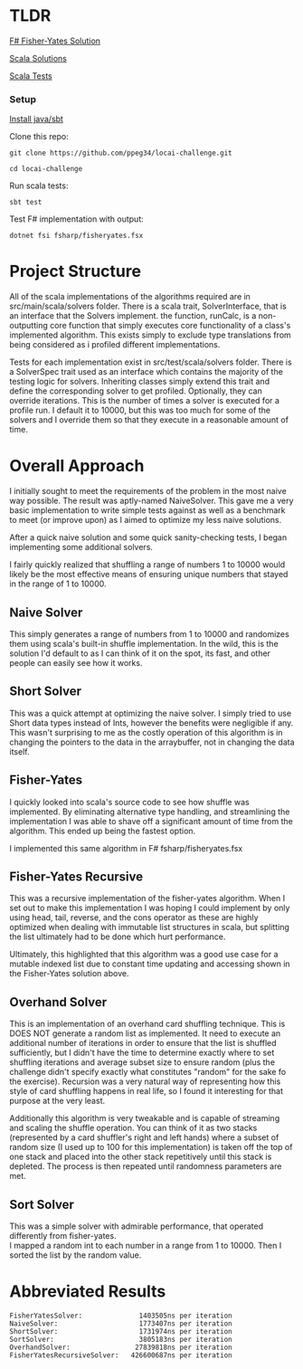 # TLDR

[F# Fisher-Yates Solution](https://github.com/ppeg34/locai-challenge/blob/main/fsharp/fisheryates.fsx)

[Scala Solutions](https://github.com/ppeg34/locai-challenge/tree/main/src/main/scala/solvers)

[Scala Tests](https://github.com/ppeg34/locai-challenge/blob/main/src/test/scala/solvers/SolverSpec.scala)

### Setup
[Install java/sbt](https://www.scala-sbt.org/1.x/docs/Setup.html)

Clone this repo:

`git clone https://github.com/ppeg34/locai-challenge.git`

`cd locai-challenge`

Run scala tests:

`sbt test`

Test F# implementation with output:

`dotnet fsi fsharp/fisheryates.fsx`

# Project Structure

All of the scala implementations of the algorithms required are in src/main/scala/solvers folder.
There is a scala trait, SolverInterface, that is an interface that the Solvers implement.
the function, runCalc, is a non-outputting core function that simply executes core functionality of a class's 
implemented algorithm.  This exists simply to exclude type translations from being considered as i profiled different
implementations.

Tests for each implementation exist in src/test/scala/solvers folder.
There is a SolverSpec trait used as an interface which contains the majority of the testing logic for solvers.
Inheriting classes simply extend this trait and define the corresponding solver to get profiled.
Optionally, they can override iterations.  This is the number of times a solver is executed for a profile run.
I default it to 10000, but this was too much for some of the solvers and I override them so that they execute in a
reasonable amount of time.

# Overall Approach

I initially sought to meet the requirements of the problem in the most naive
way possible.  The result was aptly-named NaiveSolver. This gave me a very basic implementation to write 
simple tests against as well as a benchmark to meet (or improve upon) as I aimed to optimize my less naive solutions.

After a quick naive solution and some quick sanity-checking tests, I began implementing some additional solvers.

I fairly quickly realized that shuffling a range of numbers 1 to 10000 would likely be the most effective means of 
ensuring unique numbers that stayed in the range of 1 to 10000.  

## Naive Solver

This simply generates a range of numbers from 1 to 10000 and randomizes them using scala's built-in shuffle 
implementation. In the wild, this is the solution I'd default to as I can think of it on the spot, its fast, and other
people can easily see how it works.

## Short Solver

This was a quick attempt at optimizing the naive solver.  I simply tried to use Short data types instead of Ints, however
the benefits were negligible if any.  This wasn't surprising to me as the costly operation of this algorithm is
in changing the pointers to the data in the arraybuffer, not in changing the data itself.

## Fisher-Yates

I quickly looked into scala's source code to see how shuffle was implemented.  By eliminating alternative type handling,
and streamlining the implementation I was able to shave off a significant amount of time from the algorithm.  This ended 
up being the fastest option.

I implemented this same algorithm in F# fsharp/fisheryates.fsx

## Fisher-Yates Recursive

This was a recursive implementation of the fisher-yates algorithm.  When I set out to make this implementation I was hoping
I could implement by only using head, tail, reverse, and the cons operator as these are highly optimized when dealing with 
immutable list structures in scala, but splitting the list ultimately had to be done which hurt performance.

Ultimately, this highlighted that this algorithm was a good use case for a mutable indexed list due to constant time 
updating and accessing shown in the Fisher-Yates solution above.

## Overhand Solver

This is an implementation of an overhand card shuffling technique. This is DOES NOT generate a random list as implemented.
It need to execute an additional number of iterations in order to ensure that the list is shuffled sufficiently, but I 
didn't have the time to determine exactly where to set shuffling iterations and average subset size to ensure random (plus
the challenge didn't specify exactly what constitutes "random" for the sake fo the exercise).  Recursion was a very
natural way of representing how this style of card shuffling happens in real life, so I found it interesting for that
purpose at the very least. 

Additionally this algorithm is very tweakable and is capable of streaming and scaling the shuffle operation.  You can 
think of it as two stacks (represented by a card shuffler's right and left hands) where a subset of random size (I used
up to 100 for this implementation) is taken off the top of one stack and placed into the other stack repetitively until
this stack is depleted.  The process is then repeated until randomness parameters are met.

## Sort Solver

This was a simple solver with admirable performance, that operated differently from fisher-yates.  
I mapped a random int to each number in a range from 1 to 10000.
Then I sorted the list by the random value.

# Abbreviated Results

```
FisherYatesSolver:              1403505ns per iteration 
NaiveSolver:                    1773407ns per iteration 
ShortSolver:                    1731974ns per iteration 
SortSolver:                     3805183ns per iteration 
OverhandSolver:                27839818ns per iteration 
FisherYatesRecursiveSolver:   426600687ns per iteration
```
